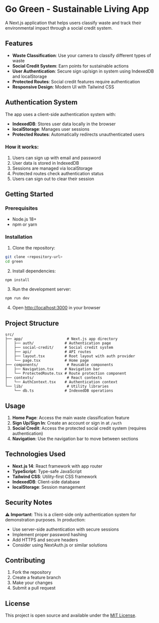 # Go Green - Sustainable Living App

A Next.js application that helps users classify waste and track their environmental impact through a social credit system.

## Features

- **Waste Classification**: Use your camera to classify different types of waste
- **Social Credit System**: Earn points for sustainable actions
- **User Authentication**: Secure sign up/sign in system using IndexedDB and localStorage
- **Protected Routes**: Social credit features require authentication
- **Responsive Design**: Modern UI with Tailwind CSS

## Authentication System

The app uses a client-side authentication system with:

- **IndexedDB**: Stores user data locally in the browser
- **localStorage**: Manages user sessions
- **Protected Routes**: Automatically redirects unauthenticated users

### How it works:

1. Users can sign up with email and password
2. User data is stored in IndexedDB
3. Sessions are managed via localStorage
4. Protected routes check authentication status
5. Users can sign out to clear their session

## Getting Started

### Prerequisites

- Node.js 18+ 
- npm or yarn

### Installation

1. Clone the repository:
```bash
git clone <repository-url>
cd green
```

2. Install dependencies:
```bash
npm install
```

3. Run the development server:
```bash
npm run dev
```

4. Open [http://localhost:3000](http://localhost:3000) in your browser

## Project Structure

```
src/
├── app/                    # Next.js app directory
│   ├── auth/              # Authentication page
│   ├── social-credit/     # Social credit system
│   ├── api/               # API routes
│   ├── layout.tsx         # Root layout with auth provider
│   └── page.tsx           # Home page
├── components/             # Reusable components
│   ├── Navigation.tsx     # Navigation bar
│   └── ProtectedRoute.tsx # Route protection component
├── contexts/               # React contexts
│   └── AuthContext.tsx    # Authentication context
└── lib/                    # Utility libraries
    └── db.ts              # IndexedDB operations
```

## Usage

1. **Home Page**: Access the main waste classification feature
2. **Sign Up/Sign In**: Create an account or sign in at `/auth`
3. **Social Credit**: Access the protected social credit system (requires authentication)
4. **Navigation**: Use the navigation bar to move between sections

## Technologies Used

- **Next.js 14**: React framework with app router
- **TypeScript**: Type-safe JavaScript
- **Tailwind CSS**: Utility-first CSS framework
- **IndexedDB**: Client-side database
- **localStorage**: Session management

## Security Notes

⚠️ **Important**: This is a client-side only authentication system for demonstration purposes. In production:

- Use server-side authentication with secure sessions
- Implement proper password hashing
- Add HTTPS and secure headers
- Consider using NextAuth.js or similar solutions

## Contributing

1. Fork the repository
2. Create a feature branch
3. Make your changes
4. Submit a pull request

## License

This project is open source and available under the [MIT License](LICENSE).

